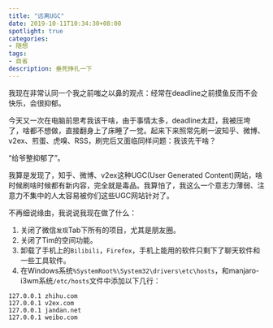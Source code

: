 ```yaml
---
title: "远离UGC"
date: 2019-10-11T10:34:30+08:00
spotlight: true
categories:
- 随想
tags:
- 自省
description: 垂死挣扎一下
---
```


我现在非常认同一个我之前嗤之以鼻的观点：经常在deadline之前摸鱼反而不会快乐，会很抑郁。

今天又一次在电脑前思考我该干啥，由于事情太多，deadline太赶，我被压垮了，啥都不想做，直接翻身上了床睡了一觉。起来下来照常先刷一波知乎、微博、v2ex、煎蛋、虎嗅、RSS，刷完后又面临同样问题：我该先干啥？

“给爷整抑郁了”。

我算是发现了，知乎、微博、v2ex这种UGC(User Generated Content)网站，啥时候刷啥时候都有新内容，完全就是毒品。我算怕了，我这么一个意志力薄弱、注意力不集中的人太容易被你们这些UGC网站针对了。

不再细说缘由，我说说我现在做了什么：

1. 关闭了微信`发现`Tab下所有的项目，尤其是朋友圈。
2. 关闭了Tim的空间功能。
3. 卸载了手机上的`Bilibili`，`Firefox`，手机上能用的软件只剩下了聊天软件和一些工具软件。
4. 在Windows系统`%SystemRoot%\System32\drivers\etc\hosts`，和manjaro-i3wm系统`/etc/hosts`文件中添加以下几行：

```text
127.0.0.1 zhihu.com
127.0.0.1 v2ex.com
127.0.0.1 jandan.net
127.0.0.1 weibo.com
```